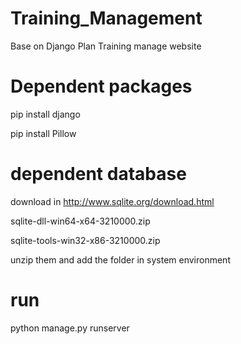 # Training_Management
Base on Django Plan Training manage website

# Dependent packages
pip install django

pip install Pillow

# dependent database

download in http://www.sqlite.org/download.html

sqlite-dll-win64-x64-3210000.zip

sqlite-tools-win32-x86-3210000.zip

unzip them and add the folder in system environment


# run
python manage.py runserver

